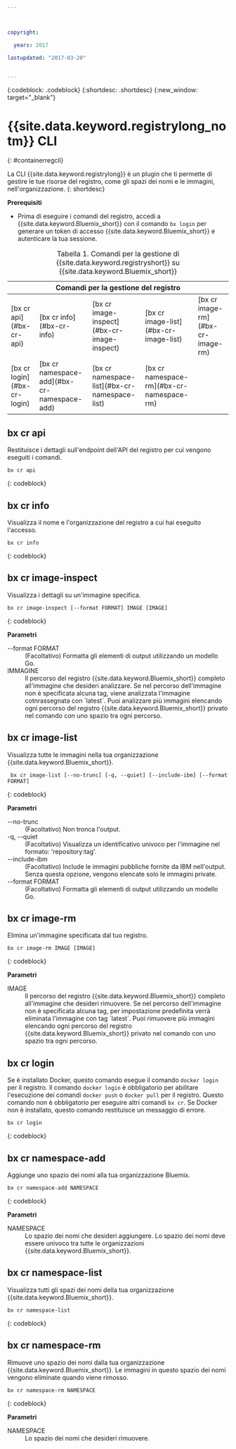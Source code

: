 ```yaml
---



copyright:

  years: 2017

lastupdated: "2017-03-20"


---
```


{:codeblock: .codeblock}
{:shortdesc: .shortdesc}
{:new_window: target="_blank"}

# {{site.data.keyword.registrylong_notm}} CLI
{: #containerregcli}

La CLI {{site.data.keyword.registrylong}} è un plugin che ti permette di gestire le tue risorse del registro, come gli spazi dei nomi e le immagini, nell'organizzazione.
{: shortdesc}

**Prerequisiti**
* Prima di eseguire i comandi del registro, accedi a {{site.data.keyword.Bluemix_short}}
 con il comando `bx login` per generare un token di accesso {{site.data.keyword.Bluemix_short}}
 e autenticare la tua sessione.

<table summary="Gestione del tuo registro dei contenitori">
<caption>Tabella 1. Comandi per la gestione di {{site.data.keyword.registryshort}} su {{site.data.keyword.Bluemix_short}}
</caption>
 <thead>
 <th colspan="5">Comandi per la gestione del registro </th>
 </thead>
 <tbody>
 <tr>
 <td>[bx cr api](#bx-cr-api)</td>
 <td>[bx cr info](#bx-cr-info)</td>
 <td>[bx cr image-inspect](#bx-cr-image-inspect)</td>
 <td>[bx cr image-list](#bx-cr-image-list)</td>
 <td>[bx cr image-rm](#bx-cr-image-rm)</td>
 </tr>
 <tr>
 <td>[bx cr login](#bx-cr-login)</td>
 <td>[bx cr namespace-add](#bx-cr-namespace-add)</td>
 <td>[bx cr namespace-list](#bx-cr-namespace-list)</td>
 <td>[bx cr namespace-rm](#bx-cr-namespace-rm)</td>
 </tr></tbody></table>


## bx cr api
Restituisce i dettagli sull'endpoint dell'API del registro per cui vengono eseguiti i comandi.

```
bx cr api
```
{: codeblock}


## bx cr info
Visualizza il nome e l'organizzazione del registro a cui hai eseguito l'accesso.

```
bx cr info
```
{: codeblock}


## bx cr image-inspect
Visualizza i dettagli su un'immagine specifica.

```
bx cr image-inspect [--format FORMAT] IMAGE [IMAGE]
```
{: codeblock}

**Parametri**
<dl>
<dt>--format FORMAT</dt>
<dd>(Facoltativo) Formatta gli elementi di output utilizzando un modello Go.</dd>
<dt>IMMAGINE</dt>
<dd>Il percorso del registro {{site.data.keyword.Bluemix_short}} completo all'immagine che desideri analizzare. Se nel percorso dell'immagine non è specificata alcuna tag, viene analizzata l'immagine cotnrassegnata con `latest`. Puoi analizzare più immagini elencando ogni percorso del registro {{site.data.keyword.Bluemix_short}} privato nel comando con uno spazio tra ogni percorso.</dd>
</dl>


## bx cr image-list
Visualizza tutte le immagini nella tua organizzazione {{site.data.keyword.Bluemix_short}}.

```
 bx cr image-list [--no-trunc] [-q, --quiet] [--include-ibm] [--format FORMAT]
```
{: codeblock}

**Parametri**
<dl>
<dt>--no-trunc</dt>
<dd>(Facoltativo) Non tronca l'output.</dd>
<dt>-q, --quiet</dt>
<dd>(Facoltativo) Visualizza un identificativo univoco per l'immagine nel formato: 'repository:tag'.</dd>
<dt>--include-ibm</dt>
<dd>(Facoltativo) Include le immagini pubbliche fornite da IBM nell'output. Senza questa opzione, vengono elencate solo le immagini private.</dd>
<dt>--format FORMAT</dt>
<dd>(Facoltativo) Formatta gli elementi di output utilizzando un modello Go.</dd>
</dl>


## bx cr image-rm
Elimina un'immagine specificata dal tuo registro.

```
bx cr image-rm IMAGE [IMAGE]
```
{: codeblock}

**Parametri**
<dl>
<dt>IMAGE</dt>
<dd>Il percorso del registro {{site.data.keyword.Bluemix_short}} completo all'immagine che desideri rimuovere. Se nel percorso dell'immagine non è specificata alcuna tag, per impostazione predefinita verrà eliminata l'immagine con tag `latest`. Puoi rimuovere più immagini elencando ogni percorso del registro {{site.data.keyword.Bluemix_short}} privato nel comando con uno spazio tra ogni percorso. </dd>
</dl>


## bx cr login
Se è installato Docker, questo comando esegue il comando `docker login` per il registro. Il comando `docker login` è obbligatorio per abilitare l'esecuzione dei comandi `docker push` o `docker pull` per il registro. Questo comando non è obbligatorio per eseguire altri comandi `bx cr`. Se Docker non è installato, questo comando restituisce un messaggio di errore.

```
bx cr login
```
{: codeblock}


## bx cr namespace-add
Aggiunge uno spazio dei nomi alla tua organizzazione Bluemix. 

```
bx cr namespace-add NAMESPACE
```
{: codeblock}

**Parametri**
<dl>
<dt>NAMESPACE</dt>
<dd>Lo spazio dei nomi che desideri aggiungere. Lo spazio dei nomi deve essere univoco tra tutte le organizzazioni {{site.data.keyword.Bluemix_short}}.</dd>
</dl>


## bx cr namespace-list
Visualizza tutti gli spazi dei nomi della tua organizzazione {{site.data.keyword.Bluemix_short}}.

```
bx cr namespace-list
```
{: codeblock}


## bx cr namespace-rm
Rimuove uno spazio dei nomi dalla tua organizzazione {{site.data.keyword.Bluemix_short}}. Le immagini in questo spazio dei nomi vengono eliminate quando viene rimosso.

```
bx cr namespace-rm NAMESPACE
```
{: codeblock}

**Parametri**
<dl>
<dt>NAMESPACE</dt>
<dd>Lo spazio dei nomi che desideri rimuovere.</dd>
</dl>
